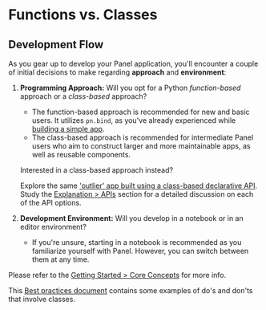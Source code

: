 # Functions vs. Classes

## Development Flow

As you gear up to develop your Panel application, you'll encounter a couple of initial decisions to make regarding **approach** and **environment**:

1. **Programming Approach:** Will you opt for a Python *function-based* approach or a *class-based* approach?
   - The function-based approach is recommended for new and basic users. It utilizes `pn.bind`, as you've already experienced while [building a simple app](build_app.md).
   - The class-based approach is recommended for intermediate Panel users who aim to construct larger and more maintainable apps, as well as reusable components.

   Interested in a class-based approach instead?

   Explore the same ['outlier' app built using a class-based declarative API](../explanation/api/examples/outliers_declarative.md). Study the [Explanation > APIs](../explanation/api/index.md) section for a detailed discussion on each of the API options.

2. **Development Environment:** Will you develop in a notebook or in an editor environment?
   - If you're unsure, starting in a notebook is recommended as you familiarize yourself with Panel. However, you can switch between them at any time.

Please refer to the [Getting Started > Core Concepts](../getting_started/core_concepts.md) for more info.

This [Best practices document](../getting_started/core_concepts.md) contains some examples of do's and don'ts that involve classes.
